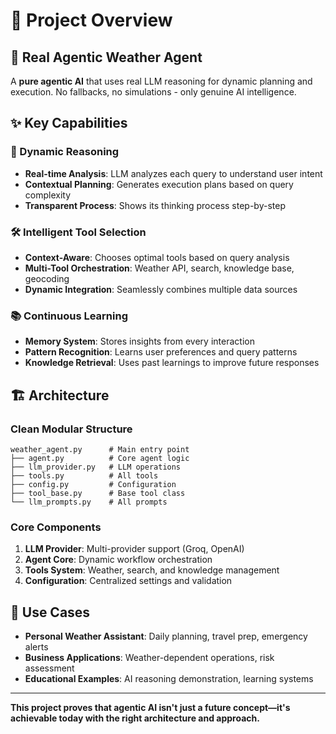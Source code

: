 # 📖 Project Overview

## 🧠 Real Agentic Weather Agent

A **pure agentic AI** that uses real LLM reasoning for dynamic planning and execution. No fallbacks, no simulations - only genuine AI intelligence.


## ✨ Key Capabilities

### 🧠 Dynamic Reasoning
- **Real-time Analysis**: LLM analyzes each query to understand user intent
- **Contextual Planning**: Generates execution plans based on query complexity
- **Transparent Process**: Shows its thinking process step-by-step

### 🛠️ Intelligent Tool Selection
- **Context-Aware**: Chooses optimal tools based on query analysis
- **Multi-Tool Orchestration**: Weather API, search, knowledge base, geocoding
- **Dynamic Integration**: Seamlessly combines multiple data sources

### 📚 Continuous Learning
- **Memory System**: Stores insights from every interaction
- **Pattern Recognition**: Learns user preferences and query patterns
- **Knowledge Retrieval**: Uses past learnings to improve future responses

## 🏗️ Architecture

### Clean Modular Structure
```
weather_agent.py      # Main entry point
├── agent.py          # Core agent logic
├── llm_provider.py   # LLM operations
├── tools.py          # All tools
├── config.py         # Configuration
├── tool_base.py      # Base tool class
└── llm_prompts.py    # All prompts
```

### Core Components

1. **LLM Provider**: Multi-provider support (Groq, OpenAI)
2. **Agent Core**: Dynamic workflow orchestration
3. **Tools System**: Weather, search, and knowledge management
4. **Configuration**: Centralized settings and validation

## 🎯 Use Cases

- **Personal Weather Assistant**: Daily planning, travel prep, emergency alerts
- **Business Applications**: Weather-dependent operations, risk assessment
- **Educational Examples**: AI reasoning demonstration, learning systems

---

**This project proves that agentic AI isn't just a future concept—it's achievable today with the right architecture and approach.**